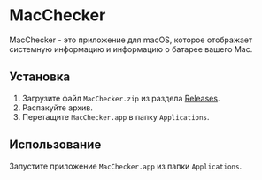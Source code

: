 # MacChecker

MacChecker - это приложение для macOS, которое отображает системную информацию и информацию о батарее вашего Mac.

## Установка

1. Загрузите файл `MacChecker.zip` из раздела [Releases](https://github.com/yourusername/MacChecker/releases).
2. Распакуйте архив.
3. Перетащите `MacChecker.app` в папку `Applications`.

## Использование

Запустите приложение `MacChecker.app` из папки `Applications`.
